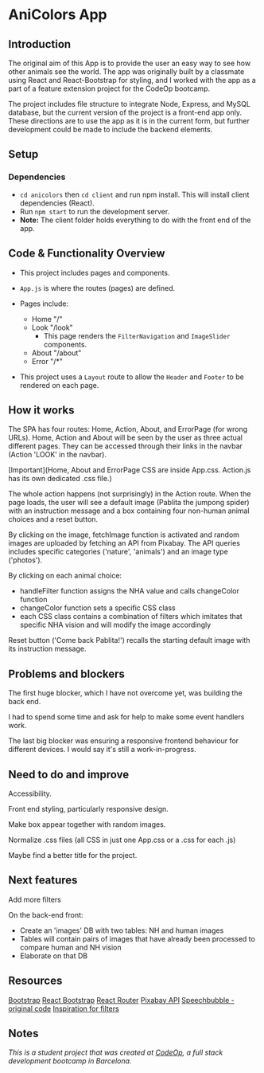 # AniColors App

## Introduction

The original aim of this App is to provide the user an easy way to see how other animals see the world. The app was originally built by a classmate using React and React-Bootstrap for styling, and I worked with the app as a part of a feature extension project for the CodeOp bootcamp.

The project includes file structure to integrate Node, Express, and MySQL database, but the current version of the project is a front-end app only. These directions are to use the app as it is in the current form, but further development could be made to include the backend elements.

## Setup

### Dependencies

- `cd anicolors` then `cd client` and run npm install. This will install client dependencies (React).
- Run `npm start` to run the development server.
- **Note:** The client folder holds everything to do with the front end of the app.

## Code & Functionality Overview

- This project includes pages and components.
- `App.js` is where the routes (pages) are defined.
- Pages include:

  - Home "/"
  - Look "/look"
    - This page renders the `FilterNavigation` and `ImageSlider` components.
  - About "/about"
  - Error "/\*"

- This project uses a `Layout` route to allow the `Header` and `Footer` to be rendered on each page.

## How it works

The SPA has four routes: Home, Action, About, and ErrorPage (for wrong URLs).
Home, Action and About will be seen by the user as three actual different pages. They can be accessed through their links in the navbar (Action 'LOOK' in the navbar).

[Important](Home, About and ErrorPage CSS are inside App.css. Action.js has its own dedicated .css file.)

The whole action happens (not surprisingly) in the Action route.
When the page loads, the user will see a default image (Pablita the jumpong spider) with an instruction message and a box containing four non-human animal choices and a reset button.

By clicking on the image, fetchImage function is activated and random images are uploaded by fetching an API from Pixabay. The API queries includes specific categories ('nature', 'animals') and an image type ('photos').

By clicking on each animal choice:

- handleFilter function assigns the NHA value and calls changeColor function
- changeColor function sets a specific CSS class
- each CSS class contains a combination of filters which imitates that specific NHA vision and will modify the image accordingly

Reset button ('Come back Pablita!') recalls the starting default image with its instruction message.

## Problems and blockers

The first huge blocker, which I have not overcome yet, was building the back end.

I had to spend some time and ask for help to make some event handlers work.

The last big blocker was ensuring a responsive frontend behaviour for different devices. I would say it's still a work-in-progress.

## Need to do and improve

Accessibility.

Front end styling, particularly responsive design.

Make box appear together with random images.

Normalize .css files (all CSS in just one App.css or a .css for each .js)

Maybe find a better title for the project.

## Next features

Add more filters

On the back-end front:

- Create an 'images' DB with two tables: NH and human images
- Tables will contain pairs of images that have already been processed to compare human and NH vision
- Elaborate on that DB

## Resources

[Bootstrap](https://getbootstrap.com/docs/5.3/getting-started/introduction/)
[React Bootstrap](https://react-bootstrap.netlify.app/)
[React Router](https://reactrouter.com/en/main)
[Pixabay API](https://pixabay.com/service/about/api/)
[Speechbubble - original code](https://codingislove.com/css-speech-bubbles/)
[Inspiration for filters](https://linuxhint.com/change-color-image-blue-css/)

## Notes

_This is a student project that was created at [CodeOp](http://CodeOp.tech), a full stack development bootcamp in Barcelona._
